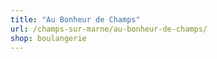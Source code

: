 ```yaml
---
title: "Au Bonheur de Champs"
url: /champs-sur-marne/au-bonheur-de-champs/
shop: boulangerie
---
```

